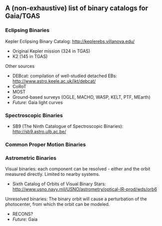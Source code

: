 ## A (non-exhaustive) list of binary catalogs for Gaia/TGAS

### Eclipsing Binaries

Kepler Eclipsing Binary Catalog: http://keplerebs.villanova.edu/

* Original Kepler mission (324 in TGAS)
* K2 (145 in TGAS)

Other sources

* DEBcat: compilation of well-studied detached EBs: http://www.astro.keele.ac.uk/jkt/debcat/
* CoRoT
* MOST
* Ground-based surveys (OGLE, MACHO, WASP, KELT, PTF, MEarth)
* *Future:*  Gaia light curves


### Spectroscopic Binaries

* SB9 (The Ninth Catalogue of Spectroscopic Binaries): http://sb9.astro.ulb.ac.be/

### Common Proper Motion Binaries

### Astrometric Binaries

Visual binaries: each component can be resolved - either  and the orbit measured directly. Limited to nearby systems.

* Sixth Catalog of Orbits of Visual Binary Stars: http://www.usno.navy.mil/USNO/astrometry/optical-IR-prod/wds/orb6

Unresolved binaries: The binary orbit will cause a perturbation of the photocenter, from which the orbit can be modeled.

* RECONS?
* *Future:* Gaia

